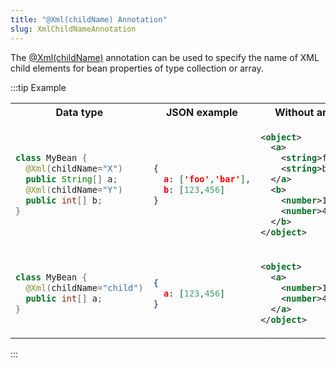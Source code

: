 ```yaml
---
title: "@Xml(childName) Annotation"
slug: XmlChildNameAnnotation
---
```


The <a href="/site/apidocs/org/apache/juneau/xml/annotation/Xml.html#childName()" target="_blank">@Xml(childName)</a> annotation can be used to
specify the name of XML child elements for bean properties of type collection or array.

:::tip Example

<table class="code-table">
<tr>
<th>Data type</th>
<th>JSON example</th>
<th>Without annotation</th>
<th>With annotation</th>
</tr>
<tr>
<td>

```java
class MyBean {
  @Xml(childName="X")
  public String[] a;
  @Xml(childName="Y")
  public int[] b;
}
```

</td>
<td>

```json
{
  a: ['foo','bar'],
  b: [123,456]
}
```

</td>
<td>

```xml
<object>
  <a>
    <string>foo</string>
    <string>bar</string>
  </a>
  <b>
    <number>123</number>
    <number>456</number>
  </b>
</object>
```

</td>
<td>

```xml
<object>
  <a>
    <X>foo</X>
    <X>bar</X>
  </a>
  <b>
    <Y>123</Y>
    <Y>456</Y>
  </b>
</object>
```

</td>
</tr>
<tr>
<td>

```java
class MyBean {
  @Xml(childName="child")
  public int[] a;
}
```

</td>
<td>

```json
{
  a: [123,456]
}
```

</td>
<td>

```xml
<object>
  <a>
    <number>123</number>
    <number>456</number>
  </a>
</object>
```

</td>
<td>

```xml
<object>
  <a>
    <child>123</child>
    <child>456</child>
  </a>
</object>
```

</td>
</tr>
</table>

:::